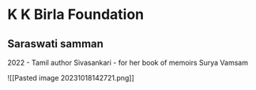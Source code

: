 # K K Birla Foundation
## Saraswati samman
2022 - Tamil author Sivasankari - for her book of memoirs Surya Vamsam

![[Pasted image 20231018142721.png]]